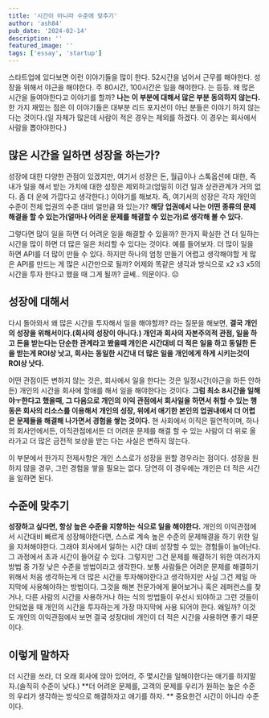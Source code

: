 ```yaml
---
title: '시간이 아니라 수준에 맞추기'
author: 'ash84'
pub_date: '2024-02-14'
description: ''
featured_image: ''
tags: ['essay', 'startup']
---
```


스타트업에 있다보면 이런 이야기들을 많이 한다. 52시간을 넘어서 근무를 해야한다. 성장을 위해서 야근을 해야한다. 주 80시간, 100시간은 일을 해야한다. 는 등등. 왜 많은 시간을 들여야한다고 이야기를 할까? **나는 이 부분에 대해서 많은 부분 동의하지 않는다.** 한 가지 재밌는 점은 이 이야기들은 대부분 리드 포지션이 아닌 분들은 이야기 하지 않는 다는 것이다.(일 자체가 많은데 사람이 적은 경우는 제외를 하겠다. 이 경우는 회사에서 사람을 뽑아야한다.)


## 많은 시간을 일하면 성장을 하는가? 

성장에 대한 다양한 관점이 있겠지만, 여기서 성장은 돈, 월급이나 스톡옵션에 대한, 즉 내가 일을 해서 받는 가치에 대한 성장은 제외하고(엄밀히 이건 일과 상관관계가 거의 없다. 좀 더 운에 가깝다고 생각한다.) 이야기를 해보자. 즉, 여기서의 성장은 각자 개인의 수준이 전체 업권의 수준 대비 얼만큼 와 있는가? **해당 업권에서 나는 어떤 종류의 문제해결을 할 수 있는가(얼마나 어려운 문제를 해결할 수 있는가)로 생각해 볼 수 있다.** 


그렇다면 많이 일을 하면 더 어려운 일을 해결할 수 있을까? 한가지 확실한 건 더 일하는 시간을 많이 하면 더 많은 일은 처리할 수 있다는 것이다. 예를 들어보자. 더 많이 일을 하면 API를 더 많이 만들 수 있다. 하지만 하나의 엄청 만들기 어렵고 생각해야할 게 많은 API를 만드는 게 많은 시간만으로 될까? 어제와 똑같은 생각과 방식으로 x2 x3 x5의 시간을 투자 한다고 했을 때 그게 될까? 글쎄.. 의문이다. ☹️


## 성장에 대해서 

다시 돌아와서 왜 많은 시간을 투자해서 일을 해야할까? 라는 질문을 해보면, **결국 개인의 성장을 위해서이다.(회사의 성장이 아니다.) 개인과 회사의 자본주의적 관점, 일을 하고 돈을 받는다는 단순한 관계라고 봤을때 개인은 시간대비 더 적은 일을 하고 동일한 돈을 받는게 ROI상 낫고, 회사는 동일한 시간내 더 많은 일을 개인에게 하게 시키는것이 ROI상 낫다.** 

어떤 관점이든 변하지 않는 것은, 회사에서 일을 한다는 것은 일정시간(야근을 하든 안하든) 개인의 시간을 회사에 할애를 해서 일을 해야한다는 것이다. **그럼 최소 8시간을 일해야ㅜ한다고 했을때, 그 다음으로 개인의 이익 관점에서 회사일을 하면서 취할 수 있는 행동은 회사의 리소스를 이용해서 개인의 성장, 위에서 애기한 본인의 업권내에서 더 어렵은 문제들을 해결해 나가면서 경험을 쌓는 것이다.** 현 사회에서 이직은 필연적이며, 하나의 회사안에서든, 이직관점에서든 더 어려운 문제를 해결 할 수 있는 사람이 더 위로 올라가고 더 많은 금전적 보상을 받는 다는 사실은 변하지 않는다. 


이 부분에서 한가지 전제사항은 개인 스스로가 성장을 원할 경우라는 점이다. 성장을 원하지 않을 경우, 그런 경험을 쌓을 필요는 없다. 당연히 이 경우에는 개인은 더 적은 시간을 일하면 된다. 


## 수준에 맞추기 

**성장하고 싶다면, 항상 높은 수준을 지향하는 식으로 일을 해야한다.** 개인의 이익관점에서 시간대비 빠르게 성장해야한다면, 스스로 계속 높은 수준의 문제해결을 하기 위한 일을 자처해야한다. 그래야 회사에서 일하는 시간 대비 성장할 수 있는 경험들이 늘어난다. 그 과정에서 초과 시간이 들어갈 수 있다. 그렇지만 그건 문제를 해결하기 위한 여러가지 방법 중 가장 낮은 수준을 방법이라고 생각한다. 보통 사람들은 어려운 문제를 해결하기 위해서 처음 생각하는게 더 많은 시간을 투자해야한다고 생각하지만 사실 그건 제일 마지막에 사용해야하는 방법이다. 그것을 해본 전문가에게 물어보거나 혹은 레퍼런스를 찾거나, 다른 사람의 시간을 사용하거나 하는 식의 방법들이 우선시 되야하고 그런 것들이 안되었을 때 개인의 시간을 투자하는게 가장 마지막에 사용 되어야 한다. 왜일까? 이것도 개인의 이익관점에서 보면 결국 성장대비 개인이 더 적은 시간을 사용하면 좋기 때문이다. 

## 이렇게 말하자

더 시간을 쓰라, 더 오래 회사에 앉아 있어라, 주 몇시간을 일해야한다는 애기를 하지말자.(솔직히 수준이 낮다.) **더 어려운 문제를, 고객의 문제를 우리가 원하는 높은 수준의 우리가 생각하는 방식으로 해결하자고  애기를 하자. ** 중요한건 시간이 아니라 수준이다. 
